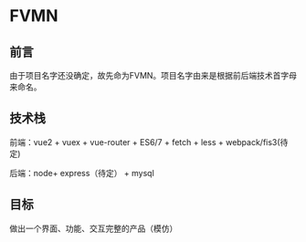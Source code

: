 # FVMN
## 前言 ##
由于项目名字还没确定，故先命为FVMN。项目名字由来是根据前后端技术首字母来命名。
## 技术栈 ##

前端：vue2 + vuex + vue-router + ES6/7 + fetch + less + webpack/fis3(待定)

后端：node+ express（待定） + mysql 
## 目标 ##

做出一个界面、功能、交互完整的产品（模仿）
